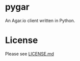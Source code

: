 # pygar
An Agar.io client written in Python.

# License
Please see 
[LICENSE.md](https://githbub.com/Raeon/pygar/blob/master/LICENSE.md)

